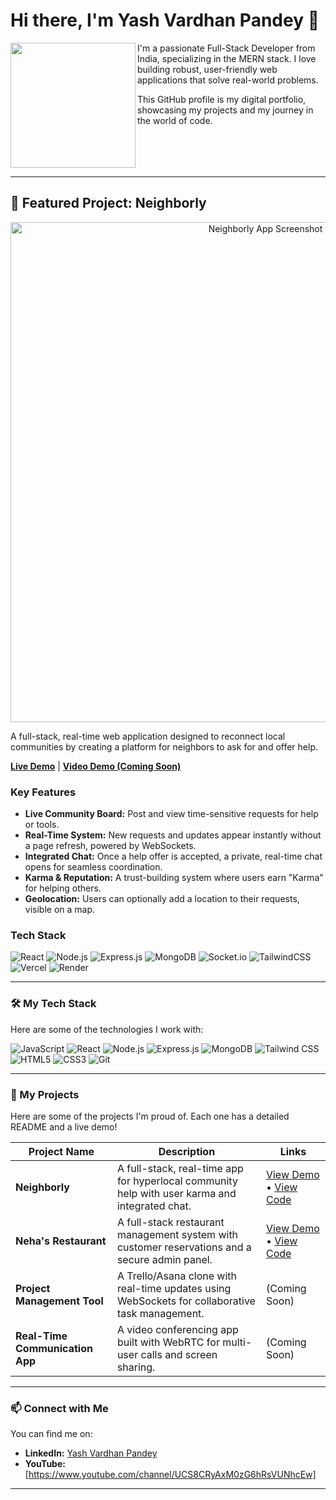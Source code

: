# Hi there, I'm Yash Vardhan Pandey 👋
<a href="https://www.linkedin.com/in/yash-pandey-fullstack/" target="_blank" rel="noopener noreferrer">
  <img align="left" width="200px" src="https://media.licdn.com/dms/image/v2/D5635AQFUdDigK5t8_A/profile-framedphoto-shrink_400_400/B56Zm2hXbrJsAc-/0/1759703824725?e=1760310000&v=beta&t=Z1xkIr6KA_LnlfHKRzQMFhuVpnnT8suuw3gGdgjrELo">
</a>
I'm a passionate Full-Stack Developer from India, specializing in the MERN stack. I love building robust, user-friendly web applications that solve real-world problems. 

This GitHub profile is my digital portfolio, showcasing my projects and my journey in the world of code.

<br clear="left"/>

---

## 🚀 Featured Project: Neighborly

<p align="center">
  <img src="https://raw.githubusercontent.com/pndeyyash-cmd/neighborly-app/main/path/to/your/screenshot.png" alt="Neighborly App Screenshot" width="800"/>
</p>

A full-stack, real-time web application designed to reconnect local communities by creating a platform for neighbors to ask for and offer help.

**[Live Demo](https://neighborly-app-one.vercel.app/)** | **[Video Demo (Coming Soon)]()**

### Key Features
- **Live Community Board:** Post and view time-sensitive requests for help or tools.
- **Real-Time System:** New requests and updates appear instantly without a page refresh, powered by WebSockets.
- **Integrated Chat:** Once a help offer is accepted, a private, real-time chat opens for seamless coordination.
- **Karma & Reputation:** A trust-building system where users earn "Karma" for helping others.
- **Geolocation:** Users can optionally add a location to their requests, visible on a map.

### Tech Stack
![React](https://img.shields.io/badge/React-20232A?style=for-the-badge&logo=react&logoColor=61DAFB)
![Node.js](https://img.shields.io/badge/Node.js-339933?style=for-the-badge&logo=nodedotjs&logoColor=white)
![Express.js](https://img.shields.io/badge/Express.js-000000?style=for-the-badge&logo=express&logoColor=white)
![MongoDB](https://img.shields.io/badge/MongoDB-47A248?style=for-the-badge&logo=mongodb&logoColor=white)
![Socket.io](https://img.shields.io/badge/Socket.io-010101?style=for-the-badge&logo=socketdotio&logoColor=white)
![TailwindCSS](https://img.shields.io/badge/Tailwind_CSS-38B2AC?style=for-the-badge&logo=tailwind-css&logoColor=white)
![Vercel](https://img.shields.io/badge/Vercel-000000?style=for-the-badge&logo=vercel&logoColor=white)
![Render](https://img.shields.io/badge/Render-46E3B7?style=for-the-badge&logo=render&logoColor=white)

---

### 🛠️ My Tech Stack

Here are some of the technologies I work with:

![JavaScript](https://img.shields.io/badge/JavaScript-F7DF1E?style=for-the-badge&logo=javascript&logoColor=black)
![React](https://img.shields.io/badge/React-20232A?style=for-the-badge&logo=react&logoColor=61DAFB)
![Node.js](https://img.shields.io/badge/Node.js-339933?style=for-the-badge&logo=nodedotjs&logoColor=white)
![Express.js](https://img.shields.io/badge/Express.js-000000?style=for-the-badge&logo=express&logoColor=white)
![MongoDB](https://img.shields.io/badge/MongoDB-4EA94B?style=for-the-badge&logo=mongodb&logoColor=white)
![Tailwind CSS](https://img.shields.io/badge/Tailwind_CSS-38B2AC?style=for-the-badge&logo=tailwind-css&logoColor=white)
![HTML5](https://img.shields.io/badge/HTML5-E34F26?style=for-the-badge&logo=html5&logoColor=white)
![CSS3](https://img.shields.io/badge/CSS3-1572B6?style=for-the-badge&logo=css3&logoColor=white)
![Git](https://img.shields.io/badge/Git-F05032?style=for-the-badge&logo=git&logoColor=white)

---

### 📂 My Projects

Here are some of the projects I'm proud of. Each one has a detailed README and a live demo!

| Project Name | Description | Links |
|---|---|---|
| **Neighborly** | A full-stack, real-time app for hyperlocal community help with user karma and integrated chat. | <a href="https://neighborly-app-one.vercel.app/" target="_blank" rel="noopener noreferrer">View Demo</a> • <a href="https://github.com/pndeyyash-cmd/neighborly-app" target="_blank" rel="noopener noreferrer">View Code</a> |
| **Neha's Restaurant** | A full-stack restaurant management system with customer reservations and a secure admin panel. | <a href="https://nehas-restaurant-frontend.vercel.app" target="_blank" rel="noopener noreferrer">View Demo</a> • <a href="https://github.com/pndeyyash-cmd/nehas-restaurant-frontend" target="_blank" rel="noopener noreferrer">View Code</a> |
| **Project Management Tool** | A Trello/Asana clone with real-time updates using WebSockets for collaborative task management. | (Coming Soon) |
| **Real-Time Communication App**| A video conferencing app built with WebRTC for multi-user calls and screen sharing. | (Coming Soon) |

---

### 📫 Connect with Me

You can find me on:
- **LinkedIn:** <a href="http://www.linkedin.com/in/yash-pandey-fullstack" target="_blank" rel="noopener noreferrer">Yash Vardhan Pandey</a>
- **YouTube:** [https://www.youtube.com/channel/UCS8CRyAxM0zG6hRsVUNhcEw] 
---

